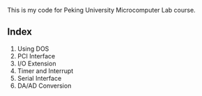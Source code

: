 This is my code for Peking University Microcomputer Lab course.

## Index

1. Using DOS
2. PCI Interface
3. I/O Extension
4. Timer and Interrupt
5. Serial Interface
6. DA/AD Conversion

